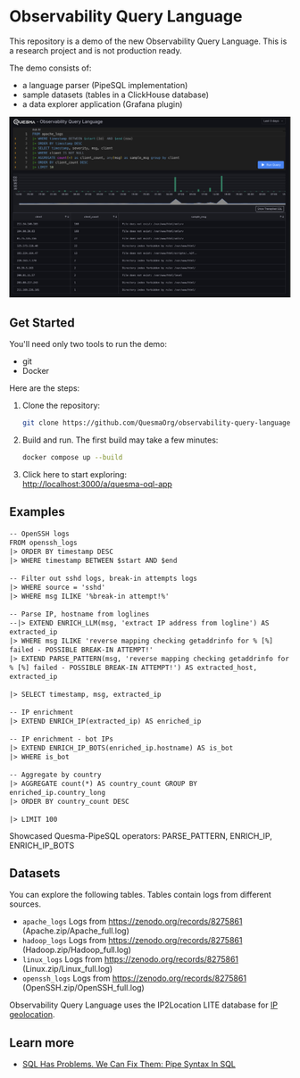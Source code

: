 # Observability Query Language

This repository is a demo of the new Observability Query Language. This is a research project 
and is not production ready. 

The demo consists of:
- a language parser (PipeSQL implementation) 
- sample datasets (tables in a ClickHouse database)  
- a data explorer application (Grafana plugin) 


![OQL Screenshot](assets/oql-screenshot.png)

## Get Started

You'll need only two tools to run the demo:  
* git  
* Docker  

Here are the steps:

1. Clone the repository:
    ```bash
    git clone https://github.com/QuesmaOrg/observability-query-language.git
    ```

2. Build and run. The first build may take a few minutes:
    ```bash
    docker compose up --build
    ```

3. Click here to start exploring:  
    [http://localhost:3000/a/quesma-oql-app](http://localhost:3000/a/quesma-oql-app)

## Examples 

```
-- OpenSSH logs
FROM openssh_logs
|> ORDER BY timestamp DESC
|> WHERE timestamp BETWEEN $start AND $end

-- Filter out sshd logs, break-in attempts logs
|> WHERE source = 'sshd'
|> WHERE msg ILIKE '%break-in attempt!%'

-- Parse IP, hostname from loglines
--|> EXTEND ENRICH_LLM(msg, 'extract IP address from logline') AS extracted_ip
|> WHERE msg ILIKE 'reverse mapping checking getaddrinfo for % [%] failed - POSSIBLE BREAK-IN ATTEMPT!'
|> EXTEND PARSE_PATTERN(msg, 'reverse mapping checking getaddrinfo for % [%] failed - POSSIBLE BREAK-IN ATTEMPT!') AS extracted_host, extracted_ip

|> SELECT timestamp, msg, extracted_ip

-- IP enrichment
|> EXTEND ENRICH_IP(extracted_ip) AS enriched_ip

-- IP enrichment - bot IPs
|> EXTEND ENRICH_IP_BOTS(enriched_ip.hostname) AS is_bot
|> WHERE is_bot

-- Aggregate by country
|> AGGREGATE count(*) AS country_count GROUP BY enriched_ip.country_long
|> ORDER BY country_count DESC

|> LIMIT 100
```
Showcased Quesma-PipeSQL operators: PARSE_PATTERN, ENRICH_IP, ENRICH_IP_BOTS

## Datasets

You can explore the following tables. Tables contain logs from different sources.

- `apache_logs` Logs from https://zenodo.org/records/8275861 (Apache.zip/Apache_full.log)
- `hadoop_logs`  Logs from https://zenodo.org/records/8275861 (Hadoop.zip/Hadoop_full.log)
- `linux_logs`  Logs from https://zenodo.org/records/8275861 (Linux.zip/Linux_full.log)
- `openssh_logs`  Logs from https://zenodo.org/records/8275861 (OpenSSH.zip/OpenSSH_full.log)


Observability Query Language uses the IP2Location LITE database for [IP geolocation](https://lite.ip2location.com).


## Learn more

* [SQL Has Problems. We Can Fix Them: Pipe Syntax In SQL](https://research.google/pubs/sql-has-problems-we-can-fix-them-pipe-syntax-in-sql/)





